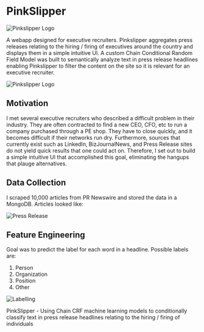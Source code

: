 # PinkSlipper
![Pinkslipper Logo](https://github.com/jscottcronin/PinkSlipper/blob/master/Images/logo_356x200.png)

A webapp designed for executive recruiters. Pinkslipper aggregates press releases relating to the hiring / firing of executives around the country and displays them in a simple intuitive UI. A custom Chain Conditional Random Field Model was built to semantically analyze text in press release headlines enabling Pinkslipper to filter the content on the site so it is relevant for an executive recruiter.

![Pinkslipper Logo](https://github.com/jscottcronin/PinkSlipper/blob/master/Images/Webapp_UI.png)

## Motivation
I met several executive recruiters who described a difficult problem in their industry. They are often contracted to find a new CEO, CFO, etc to run a company purchased through a PE shop. They have to close quickly, and it becomes difficult if their networks run dry. Furthermore, sources that currently exist such as LinkedIn, BizJournalNews, and Press Release sites do not yield quick results that one could act on. Therefore, I set out to build a simple intuitive UI that accomplished this goal, eliminating the hangups that plauge alternatives.

## Data Collection
I scraped 10,000 articles from PR Newswire and stored the data in a MongoDB. Articles looked like:

![Press Release](https://github.com/jscottcronin/PinkSlipper/blob/master/Images/press_release_example.png)

## Feature Engineering
Goal was to predict the label for each word in a headline. Possible labels are:

1. Person
2. Organization
3. Position
4. Other

![Labelling](https://github.com/jscottcronin/PinkSlipper/blob/master/Images/headline_labels.png)


PinkSlipper - Using Chain CRF machine learning models to conditionally classify text in press release headlines relating to the hiring / firing of individuals 
